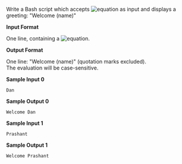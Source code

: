 Write a Bash script which accepts ![equation](http://latex.codecogs.com/svg.latex?\inline&space;name) as input and displays a greeting: "Welcome (name)"

__Input Format__

One line, containing a ![equation](http://latex.codecogs.com/svg.latex?\inline&space;name).

__Output Format__

One line: "Welcome (name)" (quotation marks excluded).<br> 
The evaluation will be case-sensitive.

__Sample Input 0__
```commandline
Dan 
``` 
__Sample Output 0__
```commandline
Welcome Dan 
``` 
__Sample Input 1__
```commandline
Prashant
```
__Sample Output 1__
```commandline
Welcome Prashant
```